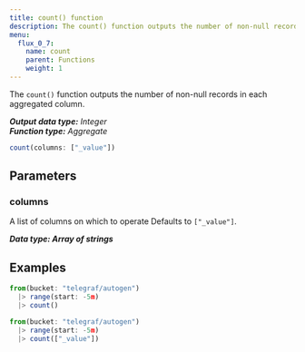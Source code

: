 ```yaml
---
title: count() function
description: The count() function outputs the number of non-null records in each aggregated column.
menu:
  flux_0_7:
    name: count
    parent: Functions
    weight: 1
---
```


The `count()` function outputs the number of non-null records in each aggregated column.


_**Output data type:** Integer_  
_**Function type:** Aggregate_

```js
count(columns: ["_value"])
```

## Parameters

### columns
A list of columns on which to operate
Defaults to `["_value"]`.

_**Data type: Array of strings**_

## Examples
```js
from(bucket: "telegraf/autogen")
  |> range(start: -5m)
  |> count()
```

```js
from(bucket: "telegraf/autogen")
  |> range(start: -5m)
  |> count(["_value"])
```
